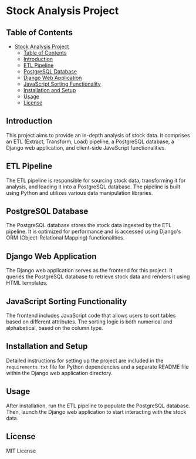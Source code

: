 # Stock Analysis Project

## Table of Contents

- [Stock Analysis Project](#stock-analysis-project)
  - [Table of Contents](#table-of-contents)
  - [Introduction](#introduction)
  - [ETL Pipeline](#etl-pipeline)
  - [PostgreSQL Database](#postgresql-database)
  - [Django Web Application](#django-web-application)
  - [JavaScript Sorting Functionality](#javascript-sorting-functionality)
  - [Installation and Setup](#installation-and-setup)
  - [Usage](#usage)
  - [License](#license)

## Introduction

This project aims to provide an in-depth analysis of stock data. It comprises an ETL (Extract, Transform, Load) pipeline, a PostgreSQL database, a Django web application, and client-side JavaScript functionalities.

## ETL Pipeline

The ETL pipeline is responsible for sourcing stock data, transforming it for analysis, and loading it into a PostgreSQL database. The pipeline is built using Python and utilizes various data manipulation libraries.

## PostgreSQL Database

The PostgreSQL database stores the stock data ingested by the ETL pipeline. It is optimized for performance and is accessed using Django's ORM (Object-Relational Mapping) functionalities.

## Django Web Application

The Django web application serves as the frontend for this project. It queries the PostgreSQL database to retrieve stock data and renders it using HTML templates. 

## JavaScript Sorting Functionality

The frontend includes JavaScript code that allows users to sort tables based on different attributes. The sorting logic is both numerical and alphabetical, based on the column type.

## Installation and Setup

Detailed instructions for setting up the project are included in the `requirements.txt` file for Python dependencies and a separate README file within the Django web application directory.

## Usage

After installation, run the ETL pipeline to populate the PostgreSQL database. Then, launch the Django web application to start interacting with the stock data.


## License

MIT License